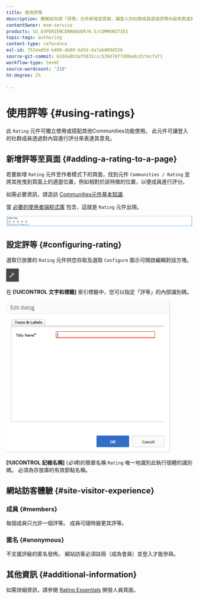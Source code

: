```yaml
---
title: 使用評等
description: 瞭解如何將「評等」元件新增至頁面，讓登入的社群成員透過評等內容來表達其意見。
contentOwner: msm-service
products: SG_EXPERIENCEMANAGER/6.5/COMMUNITIES
topic-tags: authoring
content-type: reference
exl-id: 7534ad5d-b408-4b09-bd3d-da7ab009d55b
source-git-commit: 62d4a8b3af5031ccc539d78f7d06a8cd1fec7af1
workflow-type: tm+mt
source-wordcount: '219'
ht-degree: 2%

---
```


# 使用評等 {#using-ratings}

此 `Rating` 元件可獨立使用或搭配其他Communities功能使用。 此元件可讓登入的社群成員透過對內容進行評分來表達其意見。

## 新增評等至頁面 {#adding-a-rating-to-a-page}

若要新增 `Rating` 元件至作者模式下的頁面，找到元件 `Communities / Rating` 並將其拖曳到頁面上的適當位置，例如相對於該特徵的位置，以便成員進行評分。

如需必要資訊，請造訪 [Communities元件基本知識](basics.md).

當 [必要的使用者端程式庫](rating-basics.md#essentials-for-client-side) 包含，這就是 `Rating` 元件出現。

![評等](assets/rating.png)

## 設定評等 {#configuring-rating}

選取已放置的 `Rating` 元件供您存取及選取 `Configure` 圖示可開啟編輯對話方塊。

![configure-new](assets/configure-new.png)

在 **[!UICONTROL 文字和標籤]** 索引標籤中，您可以指定「評等」的內部識別碼。

![tallyname](assets/tallyname.png)

**[!UICONTROL 記帳名稱]**
(*必填*)的簡單名稱 `Rating` 唯一地識別此執行個體的識別碼。 必須為存放庫的有效節點名稱。

## 網站訪客體驗 {#site-visitor-experience}

### 成員 {#members}

每個成員只允許一個評等。 成員可隨時變更其評等。

### 匿名 {#anonymous}

不支援評級的匿名發佈。 網站訪客必須註冊（成為會員）並登入才能參與。

## 其他資訊 {#additional-information}

如需詳細資訊，請參閱 [Rating Essentials](rating-basics.md) 開發人員頁面。
